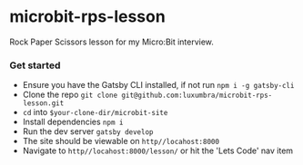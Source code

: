 # microbit-rps-lesson
Rock Paper Scissors lesson for my Micro:Bit interview.

### Get started
* Ensure you have the Gatsby CLI installed, if not run `npm i -g gatsby-cli`
* Clone the repo `git clone git@github.com:luxumbra/microbit-rps-lesson.git`
* `cd` into `$your-clone-dir/microbit-site`
* Install dependencies `npm i`
* Run the dev server `gatsby develop`
* The site should be viewable on `http//locahost:8000`
* Navigate to `http//locahost:8000/lesson/` or hit the 'Lets Code' nav item
